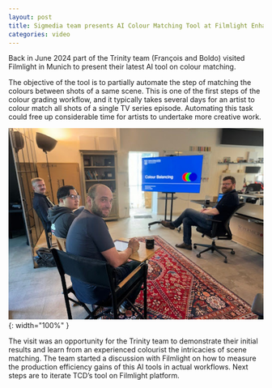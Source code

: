 ```yaml
---
layout: post
title: Sigmedia team presents AI Colour Matching Tool at Filmlight Enhancing efficiency in Colour Grading
categories: video
---
```


Back in June 2024 part of the Trinity team (François and Boldo) visited Filmlight in Munich to present their latest AI tool on colour matching.


The objective of the tool is to partially automate the step of matching the colours between shots of a same scene. This is one of the first steps of the colour grading workflow, and it typically takes several days for an artist to colour match all shots of a single TV series episode. Automating this task could free up considerable time for artists to undertake more creative work.

![alt text](/assets/images/posts/tcd_filmlight.png){: width="100%" }


The visit was an opportunity for the Trinity team to demonstrate their initial results and learn from an experienced colourist the intricacies of scene matching. The team started a discussion with Filmlight on how to measure the production efficiency gains of this AI tools in actual workflows. Next steps are to iterate TCD’s tool on Filmlight platform.